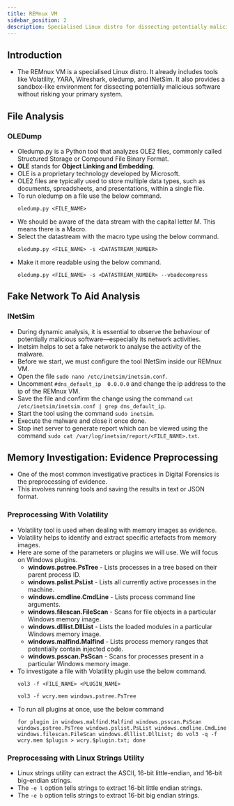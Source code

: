 ```yaml
---
title: REMnux VM
sidebar_position: 2
description: Specialised Linux distro for dissecting potentially malicious software without risking your primary system.
---
```


## Introduction
- The REMnux VM is a specialised Linux distro. It already includes tools like Volatility, YARA, Wireshark, oledump, and INetSim. It also provides a sandbox-like environment for dissecting potentially malicious software without risking your primary system.
  
## File Analysis

### OLEDump
- Oledump.py is a Python tool that analyzes OLE2 files, commonly called Structured Storage or Compound File Binary Format.
- **OLE** stands for **Object Linking and Embedding**.
- OLE is a proprietary technology developed by Microsoft.
- OLE2 files are typically used to store multiple data types, such as documents, spreadsheets, and presentations, within a single file.
- To run oledump on a file use the below command.
    ```
    oledump.py <FILE_NAME>
    ```
- We should be aware of the data stream with the capital letter M. This means there is a Macro.
- Select the datastream with the macro type using the below command.
    ```
    oledump.py <FILE_NAME> -s <DATASTREAM_NUMBER>
    ```
- Make it more readable using the below command.
    ```
    oledump.py <FILE_NAME> -s <DATASTREAM_NUMBER> --vbadecompress
    ```

## Fake Network To Aid Analysis

### INetSim
- During dynamic analysis, it is essential to observe the behaviour of potentially malicious software—especially its network activities.
- Inetsim helps to set a fake network to analyse the activity of the malware.
- Before we start, we must configure the tool INetSim inside our REMnux VM.
- Open the file `sudo nano /etc/inetsim/inetsim.conf`.
- Uncomment `#dns_default_ip  0.0.0.0` and change the ip address to the ip of the REMnux VM.
- Save the file and confirm the change using the command `cat /etc/inetsim/inetsim.conf | grep dns_default_ip`.
- Start the tool using the command `sudo inetsim`. 
- Execute the malware and close it once done.
- Stop inet server to generate report which can be viewed using the command `sudo cat /var/log/inetsim/report/<FILE_NAME>.txt`.

## Memory Investigation: Evidence Preprocessing
- One of the most common investigative practices in Digital Forensics is the preprocessing of evidence.
- This involves running tools and saving the results in text or JSON format.

### Preprocessing With Volatility
- Volatility tool is used when dealing with memory images as evidence.
- Volatility helps to identify and extract specific artefacts from memory images.
- Here are some of the parameters or plugins we will use. We will focus on Windows plugins.
    - **windows.pstree.PsTree** -  Lists processes in a tree based on their parent process ID.
    - **windows.pslist.PsList** -  Lists all currently active processes in the machine.
    - **windows.cmdline.CmdLine** - Lists process command line arguments.
    - **windows.filescan.FileScan** - Scans for file objects in a particular Windows memory image. 
    - **windows.dlllist.DllList** - Lists the loaded modules in a particular Windows memory image. 
    - **windows.malfind.Malfind** - Lists process memory ranges that potentially contain injected code. 
    - **windows.psscan.PsScan** - Scans for processes present in a particular Windows memory image.
- To investigate a file with Volatility plugin use the below command.
    ```
    vol3 -f <FILE_NAME> <PLUGIN_NAME>
    ```
    ```
    vol3 -f wcry.mem windows.pstree.PsTree
    ```
- To run all plugins at once, use the below command
    ```
    for plugin in windows.malfind.Malfind windows.psscan.PsScan windows.pstree.PsTree windows.pslist.PsList windows.cmdline.CmdLine windows.filescan.FileScan windows.dlllist.DllList; do vol3 -q -f wcry.mem $plugin > wcry.$plugin.txt; done
    ```

### Preprocessing with Linux Strings Utility
- Linux strings utility can extract the ASCII, 16-bit little-endian, and 16-bit big-endian strings.
- The `-e l` option tells strings to extract 16-bit little endian strings. 
- The `-e b` option tells strings to extract 16-bit big endian strings. 